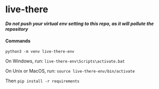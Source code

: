 # live-there

***Do not push your virtual env setting to this repo, as it will pollute the repository***

#### Commands

`python3 -m venv live-there-env`

On Windows, run:
`live-there-env\Scripts\activate.bat`

On Unix or MacOS, run:
`source live-there-env/bin/activate`

Then
`pip install -r requirements`
